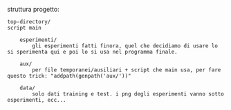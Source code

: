 struttura progetto:

    top-directory/
    script main

        esperimenti/
            gli esperimenti fatti finora, quel che decidiamo di usare lo si sperimenta qui e poi lo si usa nel programma finale.

        aux/
            per file temporanei/ausiliari + script che main usa, per fare questo trick: "addpath(genpath('aux/'))"

        data/
            solo dati training e test. i png degli esperimenti vanno sotto esperimenti, ecc...
